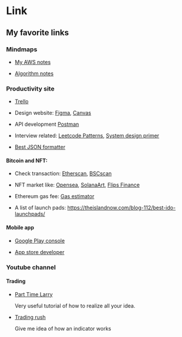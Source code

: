 # Link


## My favorite links

### Mindmaps

* [My AWS notes](https://www.mindmeister.com/1336038621)

* [Algorithm notes](https://www.mindmeister.com/2021534788?t=G53Vw0k9my)

### Productivity site

* [Trello](https://trello.com/)

* Design website: [Figma](https://www.figma.com/), [Canvas](https://www.canva.com/zh_tw/)

* API development [Postman](https://www.postman.com)

* Interview related: [Leetcode Patterns](https://seanprashad.com/leetcode-patterns/), [System design primer](https://github.com/donnemartin/system-design-primer)

* [Best JSON formatter](https://jsonformatter.curiousconcept.com/#])

#### Bitcoin and NFT:

* Check transaction:  [Etherscan](https://etherscan.io/), [BSCscan](https://bscscan.com/)

* NFT market like: [Opensea](http://opensea.io), [SolanaArt](https://solanart.io), [Flips Finance](https://www.flips.finance)

* Ethereum gas fee: [Gas estimator](https://www.blocknative.com/gas-estimator)

* A list of launch pads: https://theislandnow.com/blog-112/best-ido-launchpads/


#### Mobile app

* [Google Play console](https://play.google.com/console)

* [App store developer](https://appstoreconnect.apple.com/apps/1616185254/appstore/ios/version/inflight)

### Youtube channel

#### Trading

* [Part Time Larry](https://www.youtube.com/c/parttimelarry?app=desktop)

    Very useful tutorial of how to realize all your idea.

* [Trading rush](https://www.youtube.com/c/TRADINGRUSH)

    Give me idea of how an indicator works



